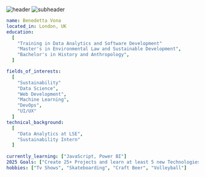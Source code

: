 ![header](https://capsule-render.vercel.app/api?type=venom&height=300&color=0:36669c,100:3ec995&text=Hey%20there!%20I'm%20Benedetta&textBg=false&fontAlign=50&fontSize=21&fontColor=B2BEB5&descAlign=51&descAlignY=77)
![subheader](https://capsule-render.vercel.app/api?type=transparent&height=300&color=gradient&text=This%20is%20my%20Data%20Analyst%20Portfolio&fontColor=B2BEB5&fontSize=19)

```yaml
name: Benedetta Vona
located_in: London, UK
education:
  [
    "Training in Data Analytics and Software Development"
    "Master's in Environmental Law and Sustainable Development",
    "Bachelor's in History and Anthropology",
  ]

fields_of_interests:
  [
    "Sustainability"
    "Data Science",
    "Web Development",
    "Machine Learning",
    "DevOps",
    "UI/UX"
  ]
technical_background:
  [
    "Data Analytics at LSE",
    "Sustainability Intern"
  ]
  
currently_learning: ["JavaScript, Power BI"]
2025 Goals: ["Create 25+ Projects and learn at least 5 new Technologies."]
hobbies: ["Tv Shows", "Skateboarding", "Craft Beer", "Volleyball"]
```
